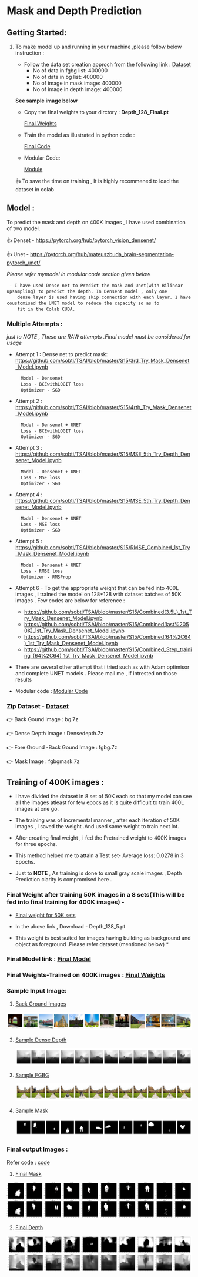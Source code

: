# Mask and Depth Prediction 
## Getting Started:
1. To make model up and running in your machine ,please follow below instruction :

   - Follow the data set creation approch from the following link :
   [Dataset](https://github.com/sobti/TSAI/blob/master/S14-15/Readme.md)
        - No of data in fgbg list: 400000
        - No of data in bg list: 400000
        - No of image in mask image: 400000
        - No of image in depth image: 400000
        
   **See sample image below** 
   
   - Copy the final weights to your dirctory : **Depth_128_Final.pt**
     
     [Final Weights](https://github.com/sobti/TSAI/blob/master/moduler/Depth_128_final.pt)
   
   - Train the model as illustrated in python code :   
   
     [Final Code](https://github.com/sobti/TSAI/blob/master/S15/Final_Combined(128%2C128)_400k_Train_Model.ipynb)
     
   - Modular Code:
      
     [Module](https://github.com/sobti/TSAI/tree/master/moduler)
    
   :+1: To save the time on training , It is highly recommened to load the dataset in colab 
   
 ## Model : 
 
 To predict the mask and depth on 400K images , I have used combination of two model.
 
   :+1:  Denset - https://pytorch.org/hub/pytorch_vision_densenet/
     
   :+1:  Unet - https://pytorch.org/hub/mateuszbuda_brain-segmentation-pytorch_unet/
     
  *Please refer mymodel in modular code section given below* 	
   
     - I have used Dense net to Predict the mask and Unet(with Bilinear upsampling) to predict the depth. In Densent model , only one 
        dense layer is used having skip connection with each layer. I have coustomised the UNET model to reduce the capacity so as to 
        fit in the Colab CUDA.
    
   ###  Multiple Attempts : 
   *just to NOTE , These are RAW attempts .Final model must be considered for usage*
       
   - Attempt 1 : Dense net to predict mask: https://github.com/sobti/TSAI/blob/master/S15/3rd_Try_Mask_Densenet_Model.ipynb
     
           Model - Densenet 
           Loss - BCEwithLOGIT loss
           Optimizer - SGD 
           
           
   - Attempt 2  : https://github.com/sobti/TSAI/blob/master/S15/4rth_Try_Mask_Densenet_Model.ipynb
                
           Model - Densenet + UNET
           Loss - BCEwithLOGIT loss
           Optimizer - SGD 
           
           
   - Attempt 3  : https://github.com/sobti/TSAI/blob/master/S15/MSE_5th_Try_Depth_Densenet_Model.ipynb
   
           Model - Densenet + UNET
           Loss - MSE loss
           Optimizer - SGD
           
   - Attempt 4  : https://github.com/sobti/TSAI/blob/master/S15/MSE_5th_Try_Depth_Densenet_Model.ipynb
   
           Model - Densenet + UNET
           Loss - MSE loss
           Optimizer - SGD
           
   - Attempt 5 : https://github.com/sobti/TSAI/blob/master/S15/RMSE_Combined_1st_Try_Mask_Densenet_Model.ipynb
   
           Model - Densenet + UNET
           Loss - RMSE loss
           Optimizer - RMSProp
           
   - Attempt 6 - To get the appropriate weight that can be fed into 400L images , i trained the model on 128*128 with 
                  dataset batches of 50K images . Few codes are below for reference :
                  
       - https://github.com/sobti/TSAI/blob/master/S15/Combined(3.5L)_1st_Try_Mask_Densenet_Model.ipynb
       - https://github.com/sobti/TSAI/blob/master/S15/Combined(last%2050K)_1st_Try_Mask_Densenet_Model.ipynb
       - https://github.com/sobti/TSAI/blob/master/S15/Combined(64%2C64)_1st_Try_Mask_Densenet_Model.ipynb
       - https://github.com/sobti/TSAI/blob/master/S15/Combined_Step_training_(64%2C64)_1st_Try_Mask_Densenet_Model.ipynb
      
   - There are several other attempt that i tried such as with Adam optimisor and complete UNET models . Please mail me , if    intrested on those results
   
   - Modular code : [Modular Code](https://github.com/sobti/TSAI/tree/master/moduler)
   
   ### Zip Dataset - [Dataset](https://drive.google.com/open?id=1HNaIk27unwtBCykzPh5lTsIaOKKkMAGF)
   
   :point_right: Back Gound Image : bg.7z
         
   :point_right: Dense Depth Image : Densedepth.7z
         
   :point_right: Fore Ground -Back Gound Image : fgbg.7z
         
   :point_right: Mask Image : fgbgmask.7z
         
   ## Training of 400K images :
   
   -  I have divided the dataset in 8 set of 50K each so that my model can see all the images atleast for few epocs as it is quite 
      difficult to train 400L images at one go.
      
   -  The training was of incremental manner , after each iteration of 50K images , I saved the weight .And used same weight to train
       next lot.
       
   -  After creating final weight , i fed the Pretrained weight to 400K images for three epochs.
   
   - This method helped me to attain a Test set-  Average loss: 0.0278 in 3 Epochs.
   
   - Just to **NOTE** , As training is done to small gray scale images , Depth Prediction clarity is compromised here .
   
   ### Final Weight after training 50K images in a 8 sets(**This will be fed into final training for 400K images**) - 
   
   - [Final weight for 50K sets](https://drive.google.com/open?id=1HNaIk27unwtBCykzPh5lTsIaOKKkMAGF)
   
   - In the above link , Download - Depth_128_5.pt
   
   * This weight is best suited for images having building as background and object as foreground .Please refer dataset (mentioned below) *
  
  ### Final Model link : [Final Model](https://github.com/sobti/TSAI/blob/master/S15/Final_Combined(128%2C128)_400k_Train_Model.ipynb)
  
  
  ### Final Weights-Trained on 400K images  : [Final Weights](https://github.com/sobti/TSAI/blob/master/moduler/Depth_128_final.pt)
   
  ### Sample Input Image:
  
  1. [Back Ground Images](https://github.com/sobti/TSAI/blob/master/S14-15/Sample_Bg_Images.jpg)
     
   <img src="https://github.com/sobti/TSAI/blob/master/S14-15/Sample_Bg_Images.jpg">
     
  2. [Sample Dense Depth](https://github.com/sobti/TSAI/blob/master/S14-15/Sample_FgBg_Dense_Images.jpg)
  
     <img src="https://github.com/sobti/TSAI/blob/master/S14-15/Sample_FgBg_Dense_Images.jpg">
     
  3. [Sample FGBG](https://github.com/sobti/TSAI/blob/master/S14-15/Sample_FgBg_Images.jpg)
  
     <img src="https://github.com/sobti/TSAI/blob/master/S14-15/Sample_FgBg_Images.jpg">
     
  4. [Sample Mask](https://github.com/sobti/TSAI/blob/master/S14-15/Sample_FgBg_Masks_Images.jpg)
  
     <img src="https://github.com/sobti/TSAI/blob/master/S14-15/Sample_FgBg_Masks_Images.jpg">
     
   ### Final output Images :
    
   Refer code : [code](https://github.com/sobti/TSAI/blob/master/S15/Final_Combined(128%2C128)_400k_Train_Model.ipynb)
   
  1. [Final Mask](https://github.com/sobti/TSAI/blob/master/S15/Final_Train_Mask.PNG)
     
   <img src="https://github.com/sobti/TSAI/blob/master/S15/Final_Train_Mask.PNG">
   
  2. [Final Depth](https://github.com/sobti/TSAI/blob/master/S15/Final_Train_Dense.PNG)
     
   <img src="https://github.com/sobti/TSAI/blob/master/S15/Final_Train_Dense.PNG">
   
   
  
   
   
   
   
     
  
  
          
           
           
            
         
    

   
   
